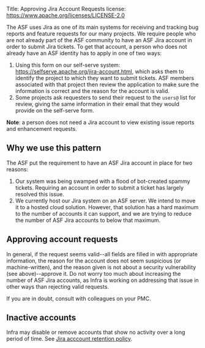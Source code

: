 Title: Approving Jira Account Requests
license: https://www.apache.org/licenses/LICENSE-2.0

The ASF uses Jira as one of its main systems for receiving and tracking bug reports and feature requests for our many projects. We require people who are not already part of the ASF community to have an ASF Jira account in order to submit Jira tickets. To get that account, a person who does not already have an ASF identity has to apply in one of two ways:

1. Using this form on our self-serve system: <a href="https://selfserve.apache.org/jira-account.html" target="_blank">https://selfserve.apache.org/jira-account.html</a>, which asks them to identify the project to which they want to submit tickets. ASF members associated with that project then review the application to make sure the information is correct and the reason for the account is valid.
2. Some projects ask requesters to send their request to the `users@` list for review, giving the same information in their email that they would provide on the self-serve form.

**Note**: a person does not need a Jira account to view existing issue reports and enhancement requests.

## Why we use this pattern
The ASF put the requirement to have an ASF Jira account in place for two reasons:

1. Our system was being swamped with a flood of bot-created spammy tickets. Requiring an account in order to submit a ticket has largely resolved this issue.
2. We currently host our Jira system on an ASF server. We intend to move it to a hosted cloud solution. However, that solution has a hard maximum to the number of accounts it can support, and we are trying to reduce the number of ASF Jira accounts to below that maximum.

## Approving account requests
In general, if the request seems valid--all fields are filled in with appropriate information, the reason for the account does not seem suspicious (or machine-written), and the reason given is not about a security vulnerability (see above)--approve it. Do not worry too much about increasing the number of ASF Jira accounts, as Infra is working on addressing that issue in other ways than rejecting valid requests.

If you are in doubt, consult with colleagues on your PMC.

## Inactive accounts
Infra may disable or remove accounts that show no activity over a long period of time. See [Jira acccount retention policy](jira-account-retention-policy.html).
